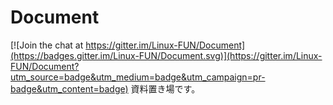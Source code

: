 # Document

[![Join the chat at https://gitter.im/Linux-FUN/Document](https://badges.gitter.im/Linux-FUN/Document.svg)](https://gitter.im/Linux-FUN/Document?utm_source=badge&utm_medium=badge&utm_campaign=pr-badge&utm_content=badge)
資料置き場です。
